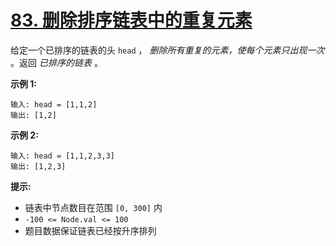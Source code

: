 #  [83. 删除排序链表中的重复元素](https://leetcode.cn/problems/remove-duplicates-from-sorted-list/description/)

给定一个已排序的链表的头 `head` ， *删除所有重复的元素，使每个元素只出现一次* 。返回 *已排序的链表* 。

 

**示例 1:**

```
输入: head = [1,1,2]
输出: [1,2]
```

**示例 2:**

```
输入: head = [1,1,2,3,3]
输出: [1,2,3]
```

 

**提示:**

- 链表中节点数目在范围 `[0, 300]` 内
- `-100 <= Node.val <= 100`
- 题目数据保证链表已经按升序排列

